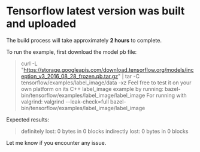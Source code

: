 # Tensorflow latest version was built and uploaded
The build process will take approximately **2 hours** to complete.

To run the example, first download the model pb file: 
> curl -L "https://storage.googleapis.com/download.tensorflow.org/models/inception_v3_2016_08_28_frozen.pb.tar.gz" |
> tar -C tensorflow/examples/label_image/data -xz
Feel free to test it on your own platform on its C++ label_image example by running: 
> bazel-bin/tensorflow/examples/label_image/label_image
For running with valgrind:
> valgrind --leak-check=full bazel-bin/tensorflow/examples/label_image/label_image

Expected results:
> definitely lost: 0 bytes in 0 blocks
> indirectly lost: 0 bytes in 0 blocks

Let me know if you encounter any issue. 
